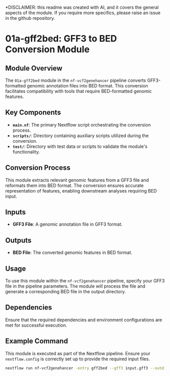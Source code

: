 *DISCLAIMER: this readme was created with AI, and it covers the general aspects of the module. If you require more specifics, please raise an issue in the github repository.  

# 01a-gff2bed: GFF3 to BED Conversion Module

## Module Overview

The `01a-gff2bed` module in the `nf-vcf2genehancer` pipeline converts GFF3-formatted genomic annotation files into BED format. This conversion facilitates compatibility with tools that require BED-formatted genomic features.

## Key Components

- **`main.nf`**: The primary Nextflow script orchestrating the conversion process.
- **`scripts/`**: Directory containing auxiliary scripts utilized during the conversion.
- **`test/`**: Directory with test data or scripts to validate the module's functionality.

## Conversion Process

This module extracts relevant genomic features from a GFF3 file and reformats them into BED format. The conversion ensures accurate representation of features, enabling downstream analyses requiring BED input.

## Inputs

- **GFF3 File**: A genomic annotation file in GFF3 format.

## Outputs

- **BED File**: The converted genomic features in BED format.

## Usage

To use this module within the `nf-vcf2genehancer` pipeline, specify your GFF3 file in the pipeline parameters. The module will process the file and generate a corresponding BED file in the output directory.

## Dependencies

Ensure that the required dependencies and environment configurations are met for successful execution.

## Example Command

This module is executed as part of the Nextflow pipeline. Ensure your `nextflow.config` is correctly set up to provide the required input files.

```bash
nextflow run nf-vcf2genehancer -entry gff2bed --gff3 input.gff3 --outdir results/
